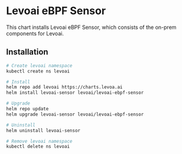 # Levoai eBPF Sensor

This chart installs Levoai eBPF Sensor, which consists of the on-prem
components for Levoai.

## Installation

```sh
# Create levoai namespace
kubectl create ns levoai

# Install
helm repo add levoai https://charts.levoa.ai
helm install levoai-sensor levoai/levoai-ebpf-sensor

# Upgrade
helm repo update
helm upgrade levoai-sensor levoai/levoai-ebpf-sensor

# Uninstall
helm uninstall levoai-sensor

# Remove levoai namespace
kubectl delete ns levoai
```
